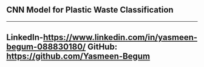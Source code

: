 CNN Model for Plastic Waste Classification
----------------------------------------------
------------------------------------------------------------------------------------------------------------
LinkedIn-https://www.linkedin.com/in/yasmeen-begum-088830180/    GitHub: https://github.com/Yasmeen-Begum
-----------------------------------------------------------------------------------------------------------
